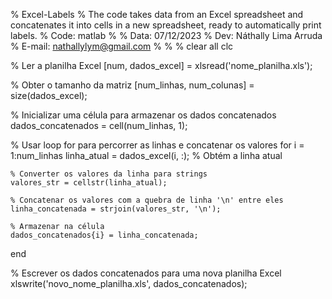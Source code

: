 % Excel-Labels
% The code takes data from an Excel spreadsheet and concatenates it into cells in a new spreadsheet, ready to automatically print labels.
% Code: matlab
%
% Data: 07/12/2023
% Dev: Náthally Lima Arruda 
% E-mail: nathallylym@gmail.com
%
% 
%
clear all
clc

% Ler a planilha Excel
[num, dados_excel] = xlsread('nome_planilha.xls');

% Obter o tamanho da matriz
[num_linhas, num_colunas] = size(dados_excel);

% Inicializar uma célula para armazenar os dados concatenados
dados_concatenados = cell(num_linhas, 1);

% Usar loop for para percorrer as linhas e concatenar os valores
for i = 1:num_linhas
    linha_atual = dados_excel(i, :); % Obtém a linha atual
    
    % Converter os valores da linha para strings
    valores_str = cellstr(linha_atual);
    
    % Concatenar os valores com a quebra de linha '\n' entre eles
    linha_concatenada = strjoin(valores_str, '\n');
    
    % Armazenar na célula
    dados_concatenados{i} = linha_concatenada;
end

% Escrever os dados concatenados para uma nova planilha Excel
xlswrite('novo_nome_planilha.xls', dados_concatenados);
